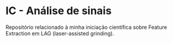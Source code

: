 # IC - Análise de sinais
Repositório relacionado à minha iniciação científica sobre Feature Extraction em LAG (laser-assisted grinding).
